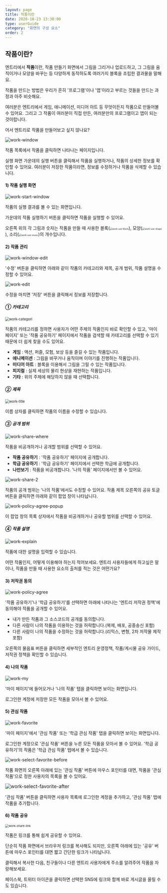 ```yaml
---
layout: page
title: 작품이란
date: 2020-10-23 13:30:00
type: userGuide
category: "화면의 구성 요소"
order: 2
---
```


## 작품이란?

엔트리에서 **작품**이란, 작품 만들기 화면에서 그림을 그리거나 업로드하고, 그 그림을 움직이거나 모양을 바꾸는 등 다양하게 동작하도록 여러가지 블록을 조립한 결과물을 말해요.

작품을 만드는 방법은 우리가 흔히 '프로그램'이나 '앱'이라고 부르는 것들을 만드는 과정과 아주 비슷해요.

여러분은 엔트리에서 게임, 애니메이션, 미디어 아트 등 무엇이든지 작품으로 만들어볼 수 있어요. 그리고 그 작품이 여러분이 직접 만든, 여러분만의 프로그램이고 앱이 되는 것이랍니다.

어서 엔트리로 작품을 만들어보고 싶지 않나요?

![work-window](images/window/work-window.png)

작품 목록에서 작품을 클릭하면 나타나는 페이지입니다.

실행 화면 가운데의 실행 버튼을 클릭해서 작품을 실행하거나, 작품의 상세한 정보를 확인할 수 있어요. 여러분이 저장한 작품이라면, 정보를 수정하거나 작품을 삭제할 수 있습니다.

#### 1) 작품 실행 화면

![work-start-window](images/window/work-start-window.png)

작품의 실행 결과를 볼 수 있는 화면입니다.

가운데의 작품 실행하기 버튼을 클릭하면 작품을 실행할 수 있어요.

오른쪽 위의 각 그림과 숫자는 작품을 만들 때 사용한 블록(<img src="images/window/work-use-block.png" alt="work-use-block" style="zoom: 50%;" />), 모양(<img src="images/window/work-use-shape.png" alt="work-use-shape" style="zoom: 50%;" />), 소리(<img src="images/window/work-use-music.png" alt="work-use-music" style="zoom: 50%;" />)의 개수입니다.

#### 2) 작품 관리

![work-window-edit](images/window/work-window-edit.png)

'수정' 버튼을 클릭하면 아래와 같이 작품의 카테고리와 제목, 공개 범위, 작품 설명을 수정할 수 있어요.

![work-edit](images/window/work-edit.png)

수정을 마치면 '저장' 버튼을 클릭해서 정보를 저장합니다.

##### ① 카테고리

<img src="images/window/work-categori.png" alt="work-categori" style="zoom:80%;" />

작품의 카테고리를 정하면 사용자가 어떤 주제의 작품인지 바로 확인할 수 있고, '마이 페이지' 또는 '작품 공유하기' 페이지에서 작품을 검색할 때 카테고리를 선택할 수 있기 때문에 더 쉽게 찾을 수도 있어요.

- **게임** : 액션, 퍼즐, 모험, 보상 등을 즐길 수 있는 작품입니다.
- **애니메이션** : 그림을 바꾸거나 움직이며 이야기를 진행하는 작품입니다.
- **미디어 아트** : 블록을 이용해서 그림을 그릴 수 있는 작품입니다.
- **피지컬** : 실제 세상의 물리 현상을 재현하는 작품입니다.
- **기타** : 위의 주제에 해당하지 않을 때 선택합니다.

##### ② 제목

<img src="images/window/work-title.png" alt="work-title" style="zoom:80%;" />

이름 상자를 클릭하면 작품의 이름을 수정할 수 있습니다.

##### ③ 공개 범위

![work-share-where](images/window/work-share-where.png)

작품을 비공개하거나 공개할 범위를 선택할 수 있어요.

- **작품 공유하기** : '작품 공유하기' 페이지에 공개합니다.
- **학급 공유하기** : '학급 공유하기' 페이지에서 선택한 학급에 공개합니다.
- **나만보기** : 작품을 비공개합니다. '나의 작품' 페이지에서만 볼 수 있어요.

![work-share-2](images/window/work-share-2.png)

작품의 공개 범위는 '나의 작품'에서도 수정할 수 있어요. 작품 제목 오른쪽의 공유 토글 버튼을 클릭하면 아래와 같이 팝업 창이 나타납니다.

![work-policy-agree-popup](images/window/work-policy-agree-popup.png)

이 팝업 창의 목록 상자에서 작품을 비공개하거나 공유할 범위를 선택할 수 있어요.

##### ④ 작품 설명

![work-explain](images/window/work-explain.png)

작품에 대한 설명을 입력할 수 있습니다.

어떤 작품인지, 어떻게 이용해야 하는지 적어보세요. 엔트리 사용자들에게 하고싶은 말이나, 작품을 만들 때 사용한 요소의 출처를 적는 것은 어떤가요?

#### 3) 저작권 동의

![work-policy-agree](images/window/work-policy-agree.png)

'작품 공유하기'나 '학급 공유하기'를 선택하면 아래에 나타나는 '엔트리 저작권 정책'에 동의해야 작품을 공개할 수 있어요.

- 내가 만든 작품과 그 소스코드의 공개를 동의합니다.
- 다른 사람이 나의 작품을 이용하는 것을 허락합니다.(복제, 배포, 공중송신 포함)
- 다른 사람이 나의 작품을 수정하는 것을 허락합니다.(리믹스, 변형, 2차 저작물 제작 포함)

오른쪽의 물음표 버튼을 클릭하면 세부적인 엔트리 운영정책, 작품/게시물 공유 가이드, 저작권 정책을 확인할 수 있습니다.

#### 4) 나의 작품

![work-my](images/window/work-my.png)

'마이 페이지'에 들어오거나 '나의 작품' 탭을 클릭하면 보이는 화면입니다.

로그인한 계정에 저장한 모든 작품을 모아서 볼 수 있어요.

#### 5) 관심 작품

![work-favorite](images/window/work-favorite.png)

'마이 페이지'에서 '관심 작품' 또는 '학급 관심 작품' 탭을 클릭하면 보이는 화면입니다.

로그인한 계정으로 '관심 작품' 버튼을 누른 모든 작품을 모아서 볼 수 있어요. '학급 공유하기'의 작품은 '학급 관심 작품' 탭에서 볼 수 있습니다.

![work-select-favorite-before](images/window/work-select-favorite-before.png)

작품 화면의 오른쪽 아래에 있는 '관심 작품' 버튼에 마우스 포인터를 대면, 작품을 '관심 작품'으로 정한 사용자의 목록을 볼 수 있어요.

<img src="images/window/work-select-favorite-after.png" alt="work-select-favorite-after" style="zoom:110%;" />

'관심 작품' 버튼을 클릭하면 사용자 목록에 로그인한 계정을 추가하고, '관심 작품' 탭에 작품을 추가합니다.

#### 6) 작품 공유

<img src="images/window/work-share-link.png" alt="work-share-link" style="zoom:68%;" />

작품은 링크를 통해 쉽게 공유할 수 있어요.

단순히 작품 화면에서 브라우저 링크를 복사해도 되지만, 오른쪽 아래에 있는 '공유' 버튼에 마우스 포인터를 대면 짧고 간단한 링크가 나타납니다.

클릭해서 복사한 다음, 친구들이나 다른 엔트리 사용자에게 주소를 알려주어 작품을 자랑해보세요.

페이스북, 트위터 아이콘을 클릭하면 선택한 SNS에 링크와 함께 바로 게시글을 올릴 수도 있습니다.
